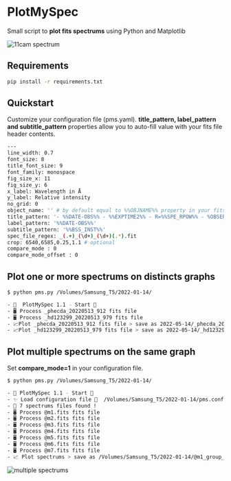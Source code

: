 # PlotMySpec
Small script to __plot fits spectrums__ using Python and Matplotlib

![11cam spectrum](https://guillaumebertrand.notion.site/image/https%3A%2F%2Fs3-us-west-2.amazonaws.com%2Fsecure.notion-static.com%2Fb0ab911c-ebf2-485b-90cc-7abda355c68b%2F_11cam_20220516_92_plot.png?table=block&id=8c44c4d1-9b7f-418f-b6b9-56ad589a4f26&spaceId=7d247eda-d75c-46b1-bab6-a26d366d8605&width=2000&userId=&cache=v2)

## Requirements 
```bash
pip install -r requirements.txt
```

## Quickstart

Customize your configuration file (pms.yaml).
__title_pattern, label_pattern and subtitle_pattern__ properties allow you to auto-fill value with your fits file header contents.

```bash
---
line_width: 0.7
font_size: 8
title_font_size: 9
font_family: monospace
fig_size_x: 11
fig_size_y: 6
x_label: Wavelength in Å
y_label: Relative intensity
no_grid: 0
object_name: '' # by default equal to %%OBJNAME%% property in your fits file
title_pattern: '- %%DATE-OBS%% - %%EXPTIME2%% - R=%%SPE_RPOW%% - %OBSERVER%'
label_pattern: '%%DATE-OBS%%'
subtitle_pattern: '%%BSS_INST%%'
spec_file_regex: _(.+)_(\d+)_(\d+)(.*).fit 
crop: 6540,6585,0.25,1.1 # optional
compare_mode : 0
compare_mode_offset : 0
```

## Plot one or more spectrums on distincts graphs

```bash
$ python pms.py /Volumes/Samsung_T5/2022-01-14/ 

- 🚀  PlotMySpec 1.1 - Start 🚀
- 🖥 Process _phecda_20220513_912 fits file
- 🖥 Process _hd123299_20220513_979 fits file
- 📈Plot _phecda_20220513_912 fits file > save as 2022-05-14/_phecda_20220513_912_hd_plot.png
- 📈Plot _hd123299_20220513_979 fits file > save as 2022-05-14/_hd123299_20220513_979_hd_plot.png
```

## Plot multiple spectrums on the same graph

Set __compare_mode=1__ in your configuration file.

```bash
$ python pms.py /Volumes/Samsung_T5/2022-01-14/ 

- 🚀 PlotMySpec 1.1 - Start 🚀
- ✨ Load configuration file 🔧  /Volumes/Samsung_T5/2022-01-14/pms.config.yaml
- 📁 7 spectrums files found !
- 🖥 Process @m1.fits fits file
- 🖥 Process @m2.fits fits file
- 🖥 Process @m3.fits fits file
- 🖥 Process @m4.fits fits file
- 🖥 Process @m5.fits fits file
- 🖥 Process @m6.fits fits file
- 🖥 Process @m7.fits fits file
- 📈 Plot spectrums > save as /Volumes/Samsung_T5/2022-01-14/@m1_group_hd_plot.png
```

![multiple spectrums](http://www.astrosurf.com/uploads/monthly_2022_05/_sheliak_20220520_956_group_plot.png.2991b5a388ae1a37891d57211ca967dc.png)
